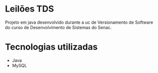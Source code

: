 # Leilões TDS
Projeto em java desenvolvido durante a uc de Versionamento de Software do curso de Desenvolvimento de Sistemas do Senac.

# Tecnologias utilizadas
- Java
- MySQL
